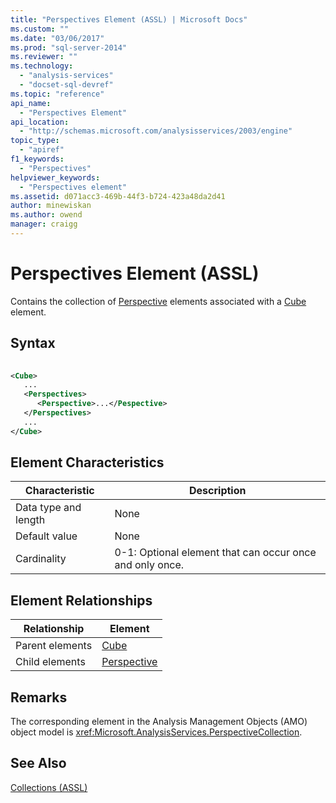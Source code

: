```yaml
---
title: "Perspectives Element (ASSL) | Microsoft Docs"
ms.custom: ""
ms.date: "03/06/2017"
ms.prod: "sql-server-2014"
ms.reviewer: ""
ms.technology: 
  - "analysis-services"
  - "docset-sql-devref"
ms.topic: "reference"
api_name: 
  - "Perspectives Element"
api_location: 
  - "http://schemas.microsoft.com/analysisservices/2003/engine"
topic_type: 
  - "apiref"
f1_keywords: 
  - "Perspectives"
helpviewer_keywords: 
  - "Perspectives element"
ms.assetid: d071acc3-469b-44f3-b724-423a48da2d41
author: minewiskan
ms.author: owend
manager: craigg
---
```

# Perspectives Element (ASSL)
  Contains the collection of [Perspective](../objects/perspective-element-assl.md) elements associated with a [Cube](../objects/cube-element-assl.md) element.  
  
## Syntax  
  
```xml  
  
<Cube>  
   ...  
   <Perspectives>  
      <Perspective>...</Pespective>  
   </Perspectives>  
   ...  
</Cube>  
```  
  
## Element Characteristics  
  
|Characteristic|Description|  
|--------------------|-----------------|  
|Data type and length|None|  
|Default value|None|  
|Cardinality|0-1: Optional element that can occur once and only once.|  
  
## Element Relationships  
  
|Relationship|Element|  
|------------------|-------------|  
|Parent elements|[Cube](../objects/cube-element-assl.md)|  
|Child elements|[Perspective](../objects/perspective-element-assl.md)|  
  
## Remarks  
 The corresponding element in the Analysis Management Objects (AMO) object model is <xref:Microsoft.AnalysisServices.PerspectiveCollection>.  
  
## See Also  
 [Collections &#40;ASSL&#41;](collections-assl.md)  
  
  
